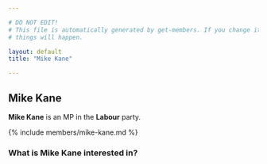 ```yaml
---

# DO NOT EDIT!
# This file is automatically generated by get-members. If you change it, bad
# things will happen.

layout: default
title: "Mike Kane"

---
```


## Mike Kane

**Mike Kane** is an MP in the **Labour** party.

{% include members/mike-kane.md %}

### What is Mike Kane interested in?


